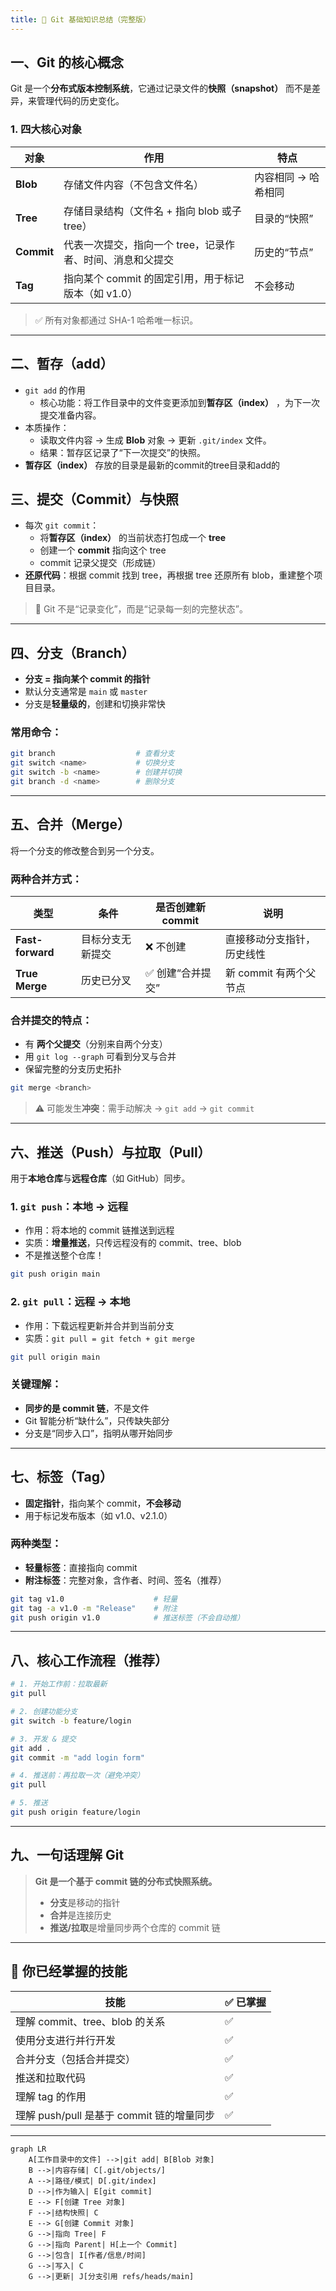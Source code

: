 ```yaml
---
title: 🌟 Git 基础知识总结（完整版）
---
```


## 一、Git 的核心概念

Git 是一个**分布式版本控制系统**，它通过记录文件的**快照（snapshot）** 而不是差异，来管理代码的历史变化。

### 1. 四大核心对象

| 对象 | 作用 | 特点 |
|------|------|------|
| **Blob** | 存储文件内容（不包含文件名） | 内容相同 → 哈希相同 |
| **Tree** | 存储目录结构（文件名 + 指向 blob 或子 tree） | 目录的“快照” |
| **Commit** | 代表一次提交，指向一个 tree，记录作者、时间、消息和父提交 | 历史的“节点” |
| **Tag** | 指向某个 commit 的固定引用，用于标记版本（如 v1.0） | 不会移动 |

> ✅ 所有对象都通过 SHA-1 哈希唯一标识。

---

## 二、暂存（add）
- `git add` 的作用
    - 核心功能：将工作目录中的文件变更添加到**暂存区（index）** ，为下一次提交准备内容。
- 本质操作：
    - 读取文件内容 → 生成 **Blob** 对象 → 更新 `.git/index` 文件。
    - 结果：暂存区记录了“下一次提交”的快照。
- **暂存区（index）** 存放的目录是最新的commit的tree目录和add的

## 三、提交（Commit）与快照

- 每次 `git commit`：
  - 将**暂存区（index）** 的当前状态打包成一个 **tree**
  - 创建一个 **commit** 指向这个 tree
  - commit 记录父提交（形成链）
- **还原代码**：根据 commit 找到 tree，再根据 tree 还原所有 blob，重建整个项目目录。

> 🎯 Git 不是“记录变化”，而是“记录每一刻的完整状态”。

---

## 四、分支（Branch）

- **分支 = 指向某个 commit 的指针**
- 默认分支通常是 `main` 或 `master`
- 分支是**轻量级的**，创建和切换非常快

### 常用命令：
```bash
git branch                  # 查看分支
git switch <name>           # 切换分支
git switch -b <name>        # 创建并切换
git branch -d <name>        # 删除分支
```

---

## 五、合并（Merge）

将一个分支的修改整合到另一个分支。

### 两种合并方式：

| 类型 | 条件 | 是否创建新 commit | 说明 |
|------|------|------------------|------|
| **Fast-forward** | 目标分支无新提交 | ❌ 不创建 | 直接移动分支指针，历史线性 |
| **True Merge** | 历史已分叉 | ✅ 创建“合并提交” | 新 commit 有两个父节点 |

### 合并提交的特点：
- 有 **两个父提交**（分别来自两个分支）
- 用 `git log --graph` 可看到分叉与合并
- 保留完整的分支历史拓扑

```bash
git merge <branch>
```

> ⚠️ 可能发生**冲突**：需手动解决 → `git add` → `git commit`

---

## 六、推送（Push）与拉取（Pull）

用于**本地仓库**与**远程仓库**（如 GitHub）同步。

### 1. `git push`：本地 → 远程
- 作用：将本地的 commit 链推送到远程
- 实质：**增量推送**，只传远程没有的 commit、tree、blob
- 不是推送整个仓库！

```bash
git push origin main
```

### 2. `git pull`：远程 → 本地
- 作用：下载远程更新并合并到当前分支
- 实质：`git pull = git fetch + git merge`

```bash
git pull origin main
```

### 关键理解：
- **同步的是 commit 链**，不是文件
- Git 智能分析“缺什么”，只传缺失部分
- 分支是“同步入口”，指明从哪开始同步

---

## 七、标签（Tag）

- **固定指针**，指向某个 commit，**不会移动**
- 用于标记发布版本（如 v1.0、v2.1.0）

### 两种类型：
- **轻量标签**：直接指向 commit
- **附注标签**：完整对象，含作者、时间、签名（推荐）

```bash
git tag v1.0                    # 轻量
git tag -a v1.0 -m "Release"    # 附注
git push origin v1.0            # 推送标签（不会自动推）
```

---

## 八、核心工作流程（推荐）

```bash
# 1. 开始工作前：拉取最新
git pull

# 2. 创建功能分支
git switch -b feature/login

# 3. 开发 & 提交
git add .
git commit -m "add login form"

# 4. 推送前：再拉取一次（避免冲突）
git pull

# 5. 推送
git push origin feature/login
```

---

## 九、一句话理解 Git

> **Git 是一个基于 commit 链的分布式快照系统。**
>
> - **分支**是移动的指针
> - **合并**是连接历史
> - **推送/拉取**是增量同步两个仓库的 commit 链

---

## 🎉 你已经掌握的技能

| 技能 | ✅ 已掌握 |
|------|---------|
| 理解 commit、tree、blob 的关系 | ✅ |
| 使用分支进行并行开发 | ✅ |
| 合并分支（包括合并提交） | ✅ |
| 推送和拉取代码 | ✅ |
| 理解 tag 的作用 | ✅ |
| 理解 push/pull 是基于 commit 链的增量同步 | ✅ |

---

```mermaid
graph LR
    A[工作目录中的文件] -->|git add| B[Blob 对象]
    B -->|内容存储| C[.git/objects/]
    A -->|路径/模式| D[.git/index]
    D -->|作为输入| E[git commit]
    E --> F[创建 Tree 对象]
    F -->|结构快照| C
    E --> G[创建 Commit 对象]
    G -->|指向 Tree| F
    G -->|指向 Parent| H[上一个 Commit]
    G -->|包含| I[作者/信息/时间]
    G -->|写入| C
    G -->|更新| J[分支引用 refs/heads/main]

```
